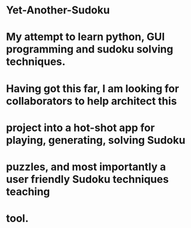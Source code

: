 # Yet-Another-Sudoku
# My attempt to learn python, GUI programming and sudoku solving techniques.  
# Having got this far, I am looking for collaborators to help architect this 
# project into a hot-shot app for playing, generating, solving Sudoku 
# puzzles, and most importantly a user friendly Sudoku techniques teaching 
# tool.  

